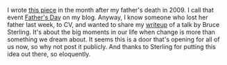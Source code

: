 I wrote <a href="http://scripting.com/stories/2009/10/21/bruceSterlingAtReboot.html">this piece</a> in the month after my father's death in 2009. I call that event <a href="http://scripting.com/stories/2009/10/03/fathersDay.html">Father's Day</a> on my blog. Anyway, I know someone who lost her father last week, to CV, and wanted to share my <a href="http://scripting.com/stories/2009/10/21/bruceSterlingAtReboot.html">writeup</a> of a talk by Bruce Sterling. It's about the big moments in our life when change is more than something we dream about. It seems this is a door that's opening for all of us now, so why not post it publicly. And thanks to Sterling for putting this idea out there, so eloquently.
